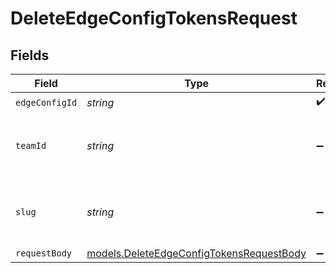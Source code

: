 # DeleteEdgeConfigTokensRequest


## Fields

| Field                                                                                      | Type                                                                                       | Required                                                                                   | Description                                                                                |
| ------------------------------------------------------------------------------------------ | ------------------------------------------------------------------------------------------ | ------------------------------------------------------------------------------------------ | ------------------------------------------------------------------------------------------ |
| `edgeConfigId`                                                                             | *string*                                                                                   | :heavy_check_mark:                                                                         | N/A                                                                                        |
| `teamId`                                                                                   | *string*                                                                                   | :heavy_minus_sign:                                                                         | The Team identifier to perform the request on behalf of.                                   |
| `slug`                                                                                     | *string*                                                                                   | :heavy_minus_sign:                                                                         | The Team slug to perform the request on behalf of.                                         |
| `requestBody`                                                                              | [models.DeleteEdgeConfigTokensRequestBody](../models/deleteedgeconfigtokensrequestbody.md) | :heavy_minus_sign:                                                                         | N/A                                                                                        |